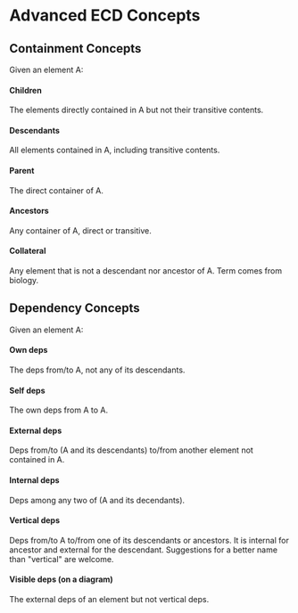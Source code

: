 # Advanced ECD Concepts

## Containment Concepts

Given an element A:

#### Children
  The elements directly contained in A but not their transitive contents.

#### Descendants
  All elements contained in A, including transitive contents.
  
#### Parent
  The direct container of A.

#### Ancestors
  Any container of A, direct or transitive.

#### Collateral
  Any element that is not a descendant nor ancestor of A.
  Term comes from biology.

## Dependency Concepts

Given an element A:

#### Own deps
  The deps from/to A, not any of its descendants.

#### Self deps
  The own deps from A to A.

#### External deps
  Deps from/to (A and its descendants) to/from another element not contained in A.

#### Internal deps
  Deps among any two of (A and its decendants).

#### Vertical deps
  Deps from/to A to/from one of its descendants or ancestors.
  It is internal for ancestor and external for the descendant.
  Suggestions for a better name than "vertical" are welcome.

#### Visible deps (on a diagram)
  The external deps of an element but not vertical deps.
